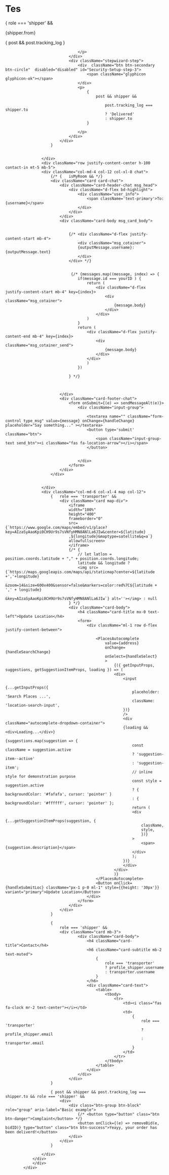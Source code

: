  <div className="container-fluid mt-3">
                <div className="col-3">
                    <h1>Tes</h1>
                </div>
                <div className="col-9">
                    <div className="stepwizard">
                        {   role === 'shipper' &&
                            <div className="stepwizard-row setup-panel">
                                <div className="stepwizard-step">
                                    <div  className="btn btn-secondary btn-circle" disabled="disabled">
                                        <span className="glyphicon glyphicon-envelope"></span>
                                    </div>
                                    <p>{shipper.from}</p>
                                </div>
                                <div className="stepwizard-step">
                                    <div className="btn btn-secondary btn-circle" id="ProfileSetup-step-2">
                                        <span className="glyphicon glyphicon-user"></span>
                                    </div>
                                    <p>
                                        { post &&
                                            post.tracking_log
                                        }

                                    </p>
                                </div>
                                <div className="stepwizard-step">
                                    <div  className="btn btn-secondary btn-circle"  disabled="disabled" id="Security-Setup-step-3">
                                        <span className="glyphicon glyphicon-ok"></span>
                                    </div>
                                    <p>
                                        {
                                            post && shipper &&

                                                post.tracking_log === shipper.to
                                                ? 'Delivered'
                                                : shipper.to
                                        }

                                    </p>
                                </div>
                            </div>
                        }


                    </div>
                    <div className="row justify-content-center h-100 contact-in mt-5 mb-5">
                    <div className="col-md-4 col-12 col-xl-8 chat">
                        {/* {   isMyRoom && */}
                        <div className="card card-chat">
                            <div className="card-header-chat msg_head">
                                <div className="d-flex bd-highlight">
                                    <div className="user_info">
                                        <span className='text-primary'>To: {username}</span>
                                    </div>
                                </div>
                            </div>
                            <div className="card-body msg_card_body">


                                {/* <div className="d-flex justify-content-start mb-4">
                                    <div className="msg_cotainer">
                                    {outputMessage.username}: {outputMessage.text}
                                    </div>
                                </div> */}


                                 {/* {messages.map((message, index) => {
                                    if(message.id === yourID ) {
                                        return (
                                            <div className="d-flex justify-content-start mb-4" key={index}>
                                                <div className="msg_cotainer">
                                                    {message.body}
                                                </div>
                                            </div>
                                        )
                                    }
                                    return (
                                        <div className="d-flex justify-content-end mb-4" key={index}>
                                            <div className="msg_cotainer_send">
                                                {message.body}
                                            </div>
                                        </div>
                                        )
                                    })

                                } */}



                            </div>
                            <div className="card-footer-chat">
                                <form onSubmit={(e) => sendMessageAlt(e)}>
                                    <div className="input-group">

                                        <textarea name="" className="form-control type_msg" value={message} onChange={handleChange} placeholder="Say something..." ></textarea>
                                        <button type='submit' className="btn">
                                            <span className="input-group-text send_btn"><i className="fas fa-location-arrow"></i></span>
                                        </button>


                                    </div>
                                </form>
                            </div>
                        </div>


                    </div>
                    <div className="col-md-6 col-xl-4 map col-12">
                        {   role === 'transporter' &&
                            <div className="card map-div">
                                <iframe
                                width="100%"
                                height="400"
                                frameborder="0"
                                src={`https://www.google.com/maps/embed/v1/place?key=AIzaSyAaoKpi0CH9Ur9s7sVNfyHMN8ANlLa6JIw&center=${latitude}
                                ,${longitude}&maptype=satellite&q=a`}
                                allowfullscreen>
                                </iframe>
                                {/* {
                                    // let latlon = position.coords.latitude + "," + position.coords.longitude;
                                    latitude && longitude ?
                                    <img src={`https://maps.googleapis.com/maps/api/staticmap?center=${latitude +','+longitude}
                                    &zoom=14&size=600x400&sensor=false&markers=color:red%7C${latitude + ',' + longitude}
                                    &key=AIzaSyAaoKpi0CH9Ur9s7sVNfyHMN8ANlLa6JIw`} alt=''></img> : null
                                } */}
                                <div className="card-body">
                                    <h4 className="card-title mx-0 text-left">Update Location</h4>
                                    <form>
                                        <div className="ml-1 row d-flex justify-content-between">

                                            <PlacesAutocomplete
                                                value={address}
                                                onChange={handleSearchChange}
                                                onSelect={handleSelect}
                                                >
                                                    {({ getInputProps, suggestions, getSuggestionItemProps, loading }) => (
                                                    <div>
                                                        <input
                                                        {...getInputProps({
                                                            placeholder: 'Search Places ...',
                                                            className: 'location-search-input',
                                                        })}
                                                        />
                                                        <div className="autocomplete-dropdown-container">
                                                        {loading && <div>Loading...</div>}
                                                        {suggestions.map(suggestion => {
                                                            const className = suggestion.active
                                                            ? 'suggestion-item--active'
                                                            : 'suggestion-item';
                                                            // inline style for demonstration purpose
                                                            const style = suggestion.active
                                                            ? { backgroundColor: '#fafafa', cursor: 'pointer' }
                                                            : { backgroundColor: '#ffffff', cursor: 'pointer' };
                                                            return (
                                                            <div
                                                                {...getSuggestionItemProps(suggestion, {
                                                                className,
                                                                style,
                                                                })}
                                                            >
                                                                <span>{suggestion.description}</span>
                                                            </div>
                                                            );
                                                        })}
                                                        </div>
                                                    </div>
                                                    )}
                                            </PlacesAutocomplete>
                                            <Button onClick={handleSubmitLoc} className="px-1 p-0 ml-1" style={{height: '30px'}} variant="primary">Update Location</Button>
                                        </div>
                                    </form>
                                </div>
                            </div>
                        }
                        
                        {
                            role === 'shipper' &&
                            <div className="card mb-3">
                                    <div className="card-body">
                                        <h4 className="card-title">Contact</h4>
                                        <h6 className="card-subtitle mb-2 text-muted">
                                            {
                                                role === 'transporter'
                                                ? profile_shipper.username
                                                : transporter.username
                                            }
                                        </h6>
                                        <div className="card-text">
                                            <table>
                                                <tbody>
                                                    <tr>
                                                        <td><i class="fas fa-clock mr-2 text-center"></i></td>
                                                        <td>
                                                            {
                                                                role === 'transporter'
                                                                ? profile_shipper.email
                                                                : transporter.email
                                                            }
                                                        </td>
                                                    </tr>
                                                </tbody>
                                            </table>
                                        </div>
                                    </div>
                                </div>
                        }

                        { post && shipper && post.tracking_log === shipper.to && role === 'shipper' &&
                            <div>
                                <div class="btn-group btn-block" role="group" aria-label="Basic example">
                                    {/* <button type="button" class="btn btn-danger">Complaint</button> */}
                                    <button onClick={(e) => removeBid(e, bidID)} type="button" class="btn btn-success">Yeayy, your order has been deliverd!</button>
                                </div>
                            </div>
                        }

                    </div>
                </div>    
                </div>
            </div>